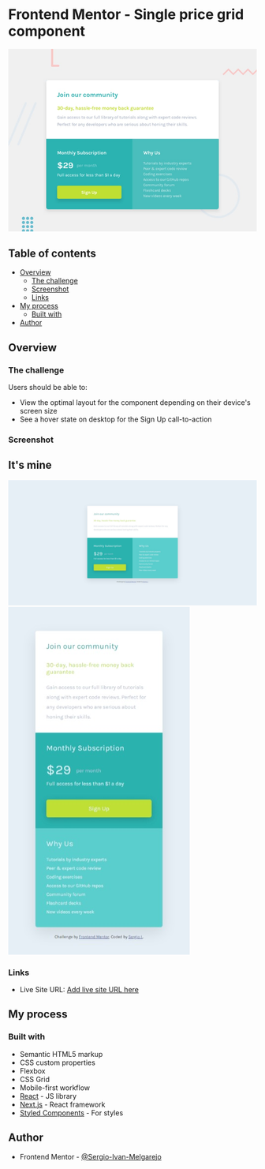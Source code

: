 # Frontend Mentor - Single price grid component

![Design preview for the Single price grid component coding challenge](./design/desktop-preview.jpg)

## Table of contents

- [Overview](#overview)
  - [The challenge](#the-challenge)
  - [Screenshot](#screenshot)
  - [Links](#links)
- [My process](#my-process)
  - [Built with](#built-with)
- [Author](#author)

## Overview

### The challenge

Users should be able to:

- View the optimal layout for the component depending on their device's screen size
- See a hover state on desktop for the Sign Up call-to-action

### Screenshot

## It's mine

![](./design/1.jpeg)
![](./design/2.jpeg)

### Links

- Live Site URL: [Add live site URL here](https://sergio-ivan-melgarejo.github.io/Front-Mentor-10/)

## My process

### Built with

- Semantic HTML5 markup
- CSS custom properties
- Flexbox
- CSS Grid
- Mobile-first workflow
- [React](https://reactjs.org/) - JS library
- [Next.js](https://nextjs.org/) - React framework
- [Styled Components](https://styled-components.com/) - For styles

## Author

- Frontend Mentor - [@Sergio-Ivan-Melgarejo](https://www.frontendmentor.io/profile/Sergio-Ivan-Melgarejo)
